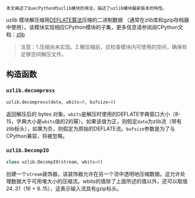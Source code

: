 

```
本文阐述了QuecPython的uzlib模块的用法，描述了uzlib模块最新版本的特性。
```

uzlib 模块解压缩用[DEFLATE算法](https://en.wikipedia.org/wiki/DEFLATE)压缩的二进制数据 （通常在zlib库和gzip存档器中使用）。该模块实现相应CPython模块的子集，更多信息请参阅阅CPython文档：[zlib](https://docs.python.org/3.5/library/zlib.html#module-zlib)


> 注意：1.压缩尚未实现。2.解压缩前，应检查模块内可使用的空间，确保有足够空间解压文件。


## 构造函数

### `uzlib.decompress`

```python
uzlib.decompress(data, wbits=0, bufsize=0)
```

返回解压后的 bytes 对象。`wbits`是解压时使用的DEFLATE字典窗口大小（8-15，字典大小是`wbits`值的2的幂）。如果该值为正，则假定`data`为zlib流（带有zlib标头），如果为负，则假定为原始的DEFLATE流。`bufsize`参数是为了与CPython兼容，将被忽略。


### `uzlib.DecompIO`

```python
class uzlib.DecompIO(stream, wbits=0)
```

创建一个`stream`装饰器，该装饰器允许在另一个流中透明地压缩数据。这允许处理数据大于可用堆大小的压缩流。wbits的值除了上面所述的值以外，还可以取值24..31（16 + 8..15），这表示输入流具有gzip标头。


